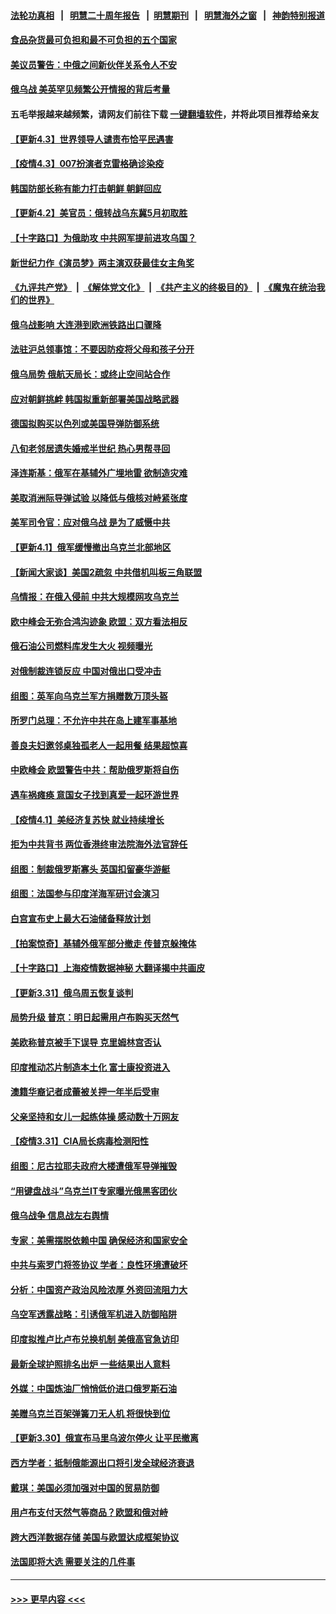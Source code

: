 #### [法轮功真相](https://github.com/gfw-breaker/truth/blob/master/README.md?t=0) &nbsp;&nbsp;|&nbsp;&nbsp; [明慧二十周年报告](https://github.com/gfw-breaker/mh-reports/blob/master/README.md?t=0) &nbsp;&nbsp;|&nbsp;&nbsp;[明慧期刊](https://github.com/gfw-breaker/mh-qikan) &nbsp;&nbsp;|&nbsp;&nbsp; [明慧海外之窗](https://github.com/gfw-breaker/mh-news/blob/master/README.md?t=0) &nbsp;&nbsp;|&nbsp;&nbsp; [神韵特别报道](https://github.com/gfw-breaker/mh-news/blob/master/shenyun.md?t=0)
#### [食品杂货最可负担和最不可负担的五个国家](../pages/nsc418/n13677079.md?t=04040854) 
#### [美议员警告：中俄之间新伙伴关系令人不安](../pages/nsc418/n13693168.md?t=04040854) 
#### [俄乌战 美英罕见频繁公开情报的背后考量](../pages/nsc418/n13693038.md?t=04040854) 
#### 五毛举报越来越频繁，请网友们前往下载 [一键翻墙软件](https://github.com/gfw-breaker/ssr-accounts)，并将此项目推荐给亲友
#### [【更新4.3】世界领导人谴责布恰平民遇害](../pages/nsc418/n13691448.md?t=04040854) 
#### [【疫情4.3】007扮演者克雷格确诊染疫](../pages/nsc418/n13692219.md?t=04040854) 
#### [韩国防部长称有能力打击朝鲜 朝鲜回应](../pages/nsc418/n13691608.md?t=04040854) 
#### [【更新4.2】美官员：俄转战乌东冀5月初取胜](../pages/nsc418/n13690935.md?t=04040854) 
#### [【十字路口】为俄助攻 中共网军提前进攻乌国？](../pages/nsc418/n13690617.md?t=04040854) 
#### [新世纪力作《演员梦》两主演双获最佳女主角奖](../pages/nsc418/n13689827.md?t=04040854) 
#### [《九评共产党》](https://github.com/begood0513/9ping.md/blob/master/README.md) &nbsp;|&nbsp; [《解体党文化》](../../../../jtdwh.md/blob/master/README.md)  &nbsp;|&nbsp; [《共产主义的终极目的》](../../../../gczydzjmd.md/blob/master/README.md) &nbsp;|&nbsp; [《魔鬼在统治我们的世界》](../../../../mgztzwmdsj.md/blob/master/README.md) 
#### [俄乌战影响 大连港到欧洲铁路出口骤降](../pages/nsc418/n13691366.md?t=04040854) 
#### [法驻沪总领事馆：不要因防疫将父母和孩子分开](../pages/nsc418/n13691176.md?t=04040854) 
#### [俄乌局势 俄航天局长：或终止空间站合作](../pages/nsc418/n13691105.md?t=04040854) 
#### [应对朝鲜挑衅 韩国拟重新部署美国战略武器](../pages/nsc418/n13691120.md?t=04040854) 
#### [德国拟购买以色列或美国导弹防御系统](../pages/nsc418/n13690724.md?t=04040854) 
#### [八旬老邻居遗失婚戒半世纪 热心男帮寻回](../pages/nsc418/n13690449.md?t=04040854) 
#### [泽连斯基：俄军在基辅外广埋地雷 欲制造灾难](../pages/nsc418/n13690431.md?t=04040854) 
#### [美取消洲际导弹试验 以降低与俄核对峙紧张度](../pages/nsc418/n13690038.md?t=04040854) 
#### [美军司令官：应对俄乌战 是为了威慑中共](../pages/nsc418/n13690165.md?t=04040854) 
#### [【更新4.1】俄军缓慢撤出乌克兰北部地区](../pages/nsc418/n13688930.md?t=04040854) 
#### [【新闻大家谈】美国2疏忽 中共借机叫板三角联盟](../pages/nsc418/n13688852.md?t=04040854) 
#### [乌情报：在俄入侵前 中共大规模网攻乌克兰](../pages/nsc418/n13689683.md?t=04040854) 
#### [欧中峰会无弥合鸿沟迹象 欧盟：双方看法相反](../pages/nsc418/n13689655.md?t=04040854) 
#### [俄石油公司燃料库发生大火 视频曝光](../pages/nsc418/n13689482.md?t=04040854) 
#### [对俄制裁连锁反应 中国对俄出口受冲击](../pages/nsc418/n13689255.md?t=04040854) 
#### [组图：英军向乌克兰军方捐赠数万顶头盔](../pages/nsc418/n13688504.md?t=04040854) 
#### [所罗门总理：不允许中共在岛上建军事基地](../pages/nsc418/n13688872.md?t=04040854) 
#### [善良夫妇邀邻桌独孤老人一起用餐 结果超惊喜](../pages/nsc418/n13688346.md?t=04040854) 
#### [中欧峰会 欧盟警告中共：帮助俄罗斯将自伤](../pages/nsc418/n13688810.md?t=04040854) 
#### [遇车祸瘫痪 意国女子找到真爱一起环游世界](../pages/nsc418/n13688308.md?t=04040854) 
#### [【疫情4.1】美经济复苏快 就业持续增长](../pages/nsc418/n13688194.md?t=04040854) 
#### [拒为中共背书 两位香港终审法院海外法官辞任](../pages/nsc418/n13688240.md?t=04040854) 
#### [组图：制裁俄罗斯寡头 英国扣留豪华游艇](../pages/nsc418/n13686027.md?t=04040854) 
#### [组图：法国参与印度洋海军研讨会演习](../pages/nsc418/n13685835.md?t=04040854) 
#### [白宫宣布史上最大石油储备释放计划](../pages/nsc418/n13686959.md?t=04040854) 
#### [【拍案惊奇】基辅外俄军部分撤走 传普京躲掩体](../pages/nsc418/n13686092.md?t=04040854) 
#### [【十字路口】上海疫情数据神秘 大翻译揭中共画皮](../pages/nsc418/n13686089.md?t=04040854) 
#### [【更新3.31】俄乌周五恢复谈判](../pages/nsc418/n13686004.md?t=04040854) 
#### [局势升级 普京：明日起需用卢布购买天然气](../pages/nsc418/n13686807.md?t=04040854) 
#### [美欧称普京被手下误导 克里姆林宫否认](../pages/nsc418/n13686674.md?t=04040854) 
#### [印度推动芯片制造本土化 富士康投资进入](../pages/nsc418/n13686813.md?t=04040854) 
#### [澳籍华裔记者成蕾被关押一年半后受审](../pages/nsc418/n13686690.md?t=04040854) 
#### [父亲坚持和女儿一起练体操 感动数十万网友](../pages/nsc418/n13685794.md?t=04040854) 
#### [【疫情3.31】CIA局长病毒检测阳性](../pages/nsc418/n13685504.md?t=04040854) 
#### [组图：尼古拉耶夫政府大楼遭俄军导弹摧毁](../pages/nsc418/n13683373.md?t=04040854) 
#### [“用键盘战斗”乌克兰IT专家曝光俄黑客团伙](../pages/nsc418/n13684991.md?t=04040854) 
#### [俄乌战争 信息战左右舆情](../pages/nsc418/n13684987.md?t=04040854) 
#### [专家：美需摆脱依赖中国 确保经济和国家安全](../pages/nsc418/n13684518.md?t=04040854) 
#### [中共与索罗门将签协议 学者：良性环境遭破坏](../pages/nsc418/n13684536.md?t=04040854) 
#### [分析：中国资产政治风险浓厚 外资回流阻力大](../pages/nsc418/n13684349.md?t=04040854) 
#### [乌空军透露战略：引诱俄军机进入防御陷阱](../pages/nsc418/n13684456.md?t=04040854) 
#### [印度拟推卢比卢布兑换机制 美俄高官急访印](../pages/nsc418/n13684425.md?t=04040854) 
#### [最新全球护照排名出炉 一些结果出人意料](../pages/nsc418/n13684169.md?t=04040854) 
#### [外媒：中国炼油厂悄悄低价进口俄罗斯石油](../pages/nsc418/n13684278.md?t=04040854) 
#### [美赠乌克兰百架弹簧刀无人机 将很快到位](../pages/nsc418/n13684178.md?t=04040854) 
#### [【更新3.30】俄宣布马里乌波尔停火 让平民撤离](../pages/nsc418/n13683312.md?t=04040854) 
#### [西方学者：抵制俄能源出口将引发全球经济衰退](../pages/nsc418/n13684225.md?t=04040854) 
#### [戴琪：美国必须加强对中国的贸易防御](../pages/nsc418/n13684167.md?t=04040854) 
#### [用卢布支付天然气等商品？欧盟和俄对峙](../pages/nsc418/n13684096.md?t=04040854) 
#### [跨大西洋数据存储 美国与欧盟达成框架协议](../pages/nsc418/n13684156.md?t=04040854) 
#### [法国即将大选 需要关注的几件事](../pages/nsc418/n13683808.md?t=04040854) 

----
#### [ >>> 更早内容 <<< ](../indexes/nsc418-earlier.md)
